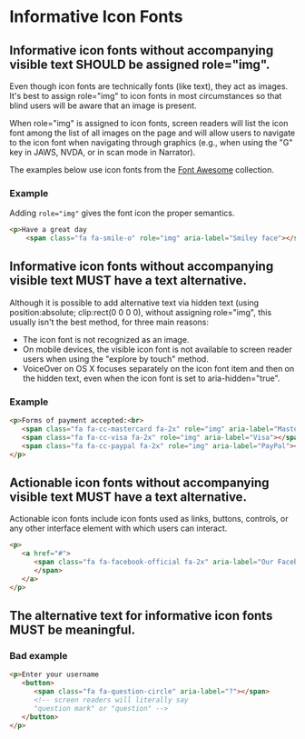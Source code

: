 # Informative Icon Fonts

## Informative icon fonts without accompanying visible text SHOULD be assigned role="img".

Even though icon fonts are technically fonts (like text), they act as images. It's best to assign role="img" to icon fonts in most circumstances so that blind users will be aware that an image is present.

When role="img" is assigned to icon fonts, screen readers will list the icon font among the list of all images on the page and will allow users to navigate to the icon font when navigating through graphics (e.g., when using the "G" key in JAWS, NVDA, or in scan mode in Narrator).

The examples below use icon fonts from the [Font Awesome](https://fontawesome.com/) collection.

### Example

Adding `role="img"` gives the font icon the proper semantics.

```html
<p>Have a great day 
    <span class="fa fa-smile-o" role="img" aria-label="Smiley face"></span></p>
```

## Informative icon fonts without accompanying visible text MUST have a text alternative.

Although it is possible to add alternative text via hidden text (using position:absolute; clip:rect(0 0 0 0), without assigning role="img", this usually isn't the best method, for three main reasons:

- The icon font is not recognized as an image.
- On mobile devices, the visible icon font is not available to screen reader users when using the "explore by touch" method.
- VoiceOver on OS X focuses separately on the icon font item and then on the hidden text, even when the icon font is set to aria-hidden="true".

### Example

```html
<p>Forms of payment accepted:<br>
   <span class="fa fa-cc-mastercard fa-2x" role="img" aria-label="MasterCard"></span> 
   <span class="fa fa-cc-visa fa-2x" role="img" aria-label="Visa"></span> 
   <span class="fa fa-cc-paypal fa-2x" role="img" aria-label="PayPal"></span>
</p>
```


## Actionable icon fonts without accompanying visible text MUST have a text alternative.

Actionable icon fonts include icon fonts used as links, buttons, controls, or any other interface element with which users can interact.

```html
<p>
   <a href="#">
      <span class="fa fa-facebook-official fa-2x" aria-label="Our Facebook page">
      </span>
   </a>
</p>
```

## The alternative text for informative icon fonts MUST be meaningful.

### Bad example

```html
<p>Enter your username 
   <button>
      <span class="fa fa-question-circle" aria-label="?"></span>
      <!-- screen readers will literally say 
      "question mark" or "question" -->   
   </button>
</p>
```

